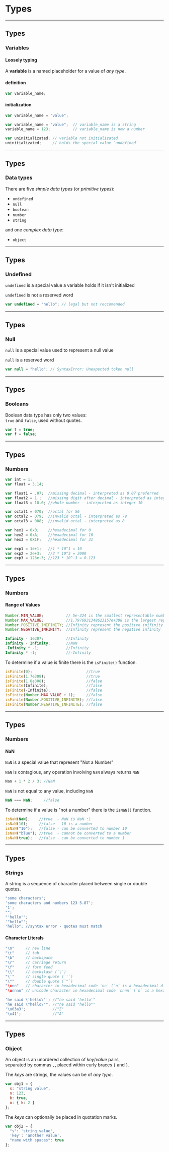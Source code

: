 # Types

- - -

## Types

### Variables

#### Loosely typing

A **variable** is a named placeholder for a value of *any type*.

#### definition

```js
var variable_name;
```

#### initialization

```js
var variable_name = "value";
```

```js
var variable_name = "value";  // variable_name is a string
variable_name = 123;          // variable_name is now a number
```

```js
var uninitializated; // variable not initializated
uninitializated;     // holds the special value `undefined`
```

- - -

## Types

### Data types

There are five *simple data types* (or *primitive types*):

* `undefined`  
* `null`  
* `boolean`  
* `number`  
* `string`  

and one *complex data type*:

* `object`

- - -

## Types

### Undefined

`undefined` is a special value 
a variable holds if it isn't initialized 

`undefined` is not a reserved word

```js
var undefined = "hello"; // legal but not reccomended
```

- - -

## Types

### Null

`null` is a special value 
used to represent a null value

`null` is a reserved word

```js
var null = "hello"; // SyntaxError: Unexpected token null
```

- - -

## Types

### Booleans

Boolean data type has only two values:  
`true` and `false`, used without quotes.

```js
var t = true;
var f = false;
```

- - -

## Types

### Numbers

```js
var int = 1;
var float = 3.14;

var float1 = .07;  //missing decimal - interpreted as 0.07 preferred
var float2 = 1.;   //missing digit after decimal - interpreted as integer 1
var float3 = 10.0; //whole number - interpreted as integer 10
```

```js
var octal1 = 070;  //octal for 56
var octal2 = 079;  //invalid octal - interpreted as 79
var octal3 = 008;  //invalid octal - interpreted as 8

var hex1 = 0x0;    //hexadecimal for 0
var hex2 = 0xA;    //hexadecimal for 10
var hex3 = 0X1F;   //hexedecimal for 31

var exp1 = 1e+1;   //1 * 10^1 = 10
var exp2 = 2e+3;   //2 * 10^3 = 2000
var exp3 = 123e-3; //123 * 10^-3 = 0.123
```

- - -

## Types

### Numbers

#### Range of Values

```js
Number.MIN_VALUE;          // 5e-324 is the smallest representable number    
Number.MAX_VALUE;          //1.7976931348623157e+308 is the largest representable number
Number.POSITIVE_INIFINITY; //Infinity represent the positive inifinity
Number.NEGATIVE_INFINITY;  //Infinity represent the negative infinity  
```

```js
Infinity - 1e307;          //Infinity 
Infinity - Infinity;       //NaN
-Infinity * -1;            //Infinity
Infinity * -1;             //-Infinity
```

To determine if a value is finite there is the `isFinite()` function.

```js
isFinite(0);                        //true
isFinite(1.7e308);                  //true
isFinite(1.8e308);                  //false
isFinite(Infinite);                 //false
isFinite(-Infinite);                //false
isFinite(Number.MAX_VALUE + 1);     //false
isFinite(Number.POSITIVE_INFINITE); //false
isFinite(Number.NEGATIVE_INFINITE); //false
```

- - -

## Types

### Numbers

#### NaN

`NaN` is a special value that represent "Not a Number"

`NaN` is contagious, any operation involving `NaN` always returns `NaN`

```js
Nan + 1 * 2 / 3; //NaN
```

`NaN` is not equal to any value, including `NaN`

```js
NaN === NaN;     //false
```

To determine if a value is "not a number" there is the `isNaN()` function.  

```js
isNaN(NaN);    //true  - NaN is NaN :)
isNaN(10);     //false - 10 is a number
isNaN("10");   //false - can be converted to number 10
isNaN("blue"); //true  - cannot be converted to a number
isNaN(true);   //false - can be converted to number 1
```

- - -

## Types

### Strings

A string is a sequence of character placed between single or double quotes.

```js
"some characters";
'some characters and numbers 123 5.87';
'1';
"";
"'hello'";
'"hello"';
'hello"; //syntax error - quotes must match
```

#### Character Literals

```js
"\n"     // new line
"\t"     // tab
"\b"     // backspace
"\r"     // carriage return
"\f"     // form feed
"\\"     // backslash (`\`)
"\'"     // single quote (`'`)
"\""     // double quote (`"`)
"\xnn"   // character in hexadecimal code `nn` (`n` is a hexadecimal digit).
"\unnnn" // unicode character in hexadecimal code `nnnn` (`n` is a hexadecimal digit).
```

```js
'he said \'hello\''; //"he said 'hello'"
"he said \"hello\""; //"he said "hello""
'\u03a3';            //"Σ"
'\x41';              //"A"
```

- - -

## Types

### Object

An object is an unordered collection of *key*/*value* pairs,  
separated by commas `,`, placed within curly braces `{` and `}`.

The *keys* are strings, the values can be of *any type*.

```js
var obj1 = {
  s: "string value", 
  n: 123,
  b: true,
  o: { k: 2 }
};
```

The *keys* can optionally be placed in quotation marks.  

```js
var obj2 = {
  "s": 'string value',
  'key': 'another value',
  "name with spaces": true
}; 
```
